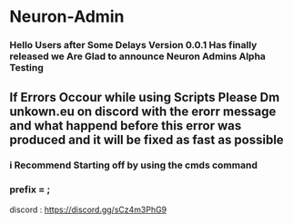 # Neuron-Admin
### Hello Users after Some Delays Version 0.0.1 Has finally released we Are Glad to announce Neuron Admins Alpha Testing
## If Errors Occour while using Scripts Please Dm unkown.eu on discord with the erorr message and what happend before this error was produced and it will be fixed as fast as possible
### i Recommend Starting off by using the cmds command
### prefix = ;

discord : https://discord.gg/sCz4m3PhG9
